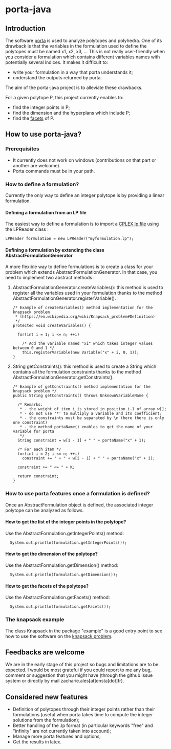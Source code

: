 # porta-java

## Introduction
The software [porta](http://porta.zib.de/) is used to analyze polytopes and polyhedra. One of its drawback is that the variables in the formulation used to define the polytopes must be named x1, x2, x3, ... This is not really user-friendly when you consider a formulation which contains different variables names with potentially several indices. It makes it difficult to:
* write your formulation in a way that porta understands it;
* understand the outputs returned by porta.

The aim of the porta-java project is to alleviate these drawbacks.

For a given polytope P, this project currently enables to:
* find the integer points in P;
* find the dimension and the hyperplans which include P;
* find the [facets](https://en.wikipedia.org/wiki/Face_(geometry)#Facet_or_(n-1)-face) of P.

 ## How to use porta-java?

### Prerequisites
* It currently does not work on windows (contributions on that part or another are welcome).
* Porta commands must be in your path.
 
 ### How to define a formulation?
 Currently the only way to define an integer polytope is by providing a linear formulation.
 
 #### Defining a formulation from an LP file
The easiest way to define a formulation is to import a [CPLEX lp file](http://lpsolve.sourceforge.net/5.1/CPLEX-format.htm) using the LPReader class :

	LPReader formulation = new LPReader("myformulation.lp");

#### Defining a formulation by extending the class AbstractFormulationGenerator
A more flexible way to define formulations is to create a class for your problem which extends AbstractFormulationGenerator. In that case, you need to implement two abstract methods :

1. AbstractFormulationGenerator.createVariables(): this method is used to register all the variables used in your formulation thanks to the method AbstractFormulationGenerator.registerVariable().

    ```
    /* Example of createVariables() method implementation for the knapsack problem 
     * (https://en.wikipedia.org/wiki/Knapsack_problem#Definition)
     */
    protected void createVariables() {
		
      for(int i = 1; i <= n; ++i)
    
        /* Add the variable named "xi" which takes integer values between 0 and 1 */
        this.registerVariable(new Variable("x" + i, 0, 1));
    }
    ```


2. String getConstraints(): this method is used to create a String which contains all the formulation constraints thanks to the method AbstractFormulationGenerator.getConstraints().

    ```
    /* Example of getConstraints() method implementation for the knapsack problem */
    public String getConstraints() throws UnknownVariableName {
	
      /* Remarks: 
       * - the weight of item i is stored in position i-1 of array w[];
       * - do not use '*' to multiply a variable and its coefficient;
       * - the constraints must be separated by \n (here there is only one constraint) 
       * - the method portaName() enables to get the name of your variable for porta
       */
      String constraint = w[1 - 1] + " " + portaName("x" + 1);
		
      /* For each item */
      for(int i = 2; i <= n; ++i)
        constraint += " + " + w[i - 1] + " " + portaName("x" + i);
    	
      constraint += " <= " + K;
    		
      return constraint;
    }
    ```
  
  ### How to use porta features once a formulation is defined?
  
  Once an AbstractFormulation object is defined, the associated integer polytope can be analyzed as follows.
  
  #### How to get the list of the integer points in the polytope?
  Use the AbstractFormulation.getIntegerPoints() method:
  
      System.out.println(formulation.getIntegerPoints());
      
  #### How to get the dimension of the polytope?
  Use the AbstractFormulation.getDimension() method:
  
      System.out.println(formulation.getDimension());
      
  #### How to get the facets of the polytope?
  Use the AbstractFormulation.getFacets() method:
  
      System.out.println(formulation.getFacets());
      
  
  ### The knapsack example
  The class Knapsack in the package "example" is a good entry point to see how to use the software on the [knapsack problem](https://en.wikipedia.org/wiki/Knapsack_problem#Definition).
  
  ## Feedbacks are welcome
  We are in the early stage of this project so bugs and limitations are to be expected. 
  I would be most grateful if you could report to me any bug, comment or suggestion that you might have (through the github issue system or directly by mail zacharie.ales[at]ensta[dot]fr).
  
  ## Considered new features
  * Definition of polytopes through their integer points rather than their formulations (useful when porta takes time to compute the integer solutions from the formulation);
  * Better handling of the .lp format (in particular keywords "free" and "infinity" are  not currently taken into account);
  * Manage more porta features and options;
  * Get the results in latex.
